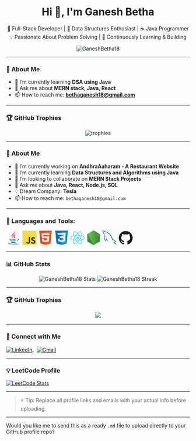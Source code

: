 <h1 align="center">Hi 👋, I'm Ganesh Betha</h1>

<p align="center">
  🚀 Full-Stack Developer | 🔧 Data Structures Enthusiast | ☕ Java Programmer <br>
  💡 Passionate About Problem Solving | 🌱 Continuously Learning & Building
</p>

<p align="center">
  <img src="https://komarev.com/ghpvc/?username=GaneshBetha18&label=Profile%20views&color=0e75b6&style=flat" alt="GaneshBetha18" />
</p>

---

### 🌱 About Me

- 🌿 I’m currently learning **DSA using Java**
- 💬 Ask me about **MERN stack, Java, React**
- 📫 How to reach me: **bethaganesh18@gmail.com**

---

### 🏆 GitHub Trophies

<p align="center">
  <img src="https://github-profile-trophy.vercel.app/?username=GaneshBetha18&theme=darkhub&column=7" alt="trophies" />
</p>


---

### 🚀 About Me
- 🔭 I’m currently working on **AndhraAaharam - A Restaurant Website**
- 🌱 I’m currently learning **Data Structures and Algorithms using Java**
- 👯 I’m looking to collaborate on **MERN Stack Projects**
- 💬 Ask me about **Java, React, Node.js, SQL**
- 💡 Dream Company: **Tesla**
- 📫 How to reach me: `bethaganesh18@gmail.com`

---

### 🧰 Languages and Tools:

<p align="left">
  <a href="https://www.java.com" target="_blank"><img src="https://raw.githubusercontent.com/devicons/devicon/master/icons/java/java-original.svg" alt="Java" width="40" height="40"/></a>
  <a href="https://developer.mozilla.org/en-US/docs/Web/JavaScript" target="_blank"><img src="https://raw.githubusercontent.com/devicons/devicon/master/icons/javascript/javascript-original.svg" alt="JavaScript" width="40" height="40"/></a>
  <a href="https://developer.mozilla.org/en-US/docs/Web/HTML" target="_blank"><img src="https://raw.githubusercontent.com/devicons/devicon/master/icons/html5/html5-original.svg" alt="HTML5" width="40" height="40"/></a>
  <a href="https://developer.mozilla.org/en-US/docs/Web/CSS" target="_blank"><img src="https://raw.githubusercontent.com/devicons/devicon/master/icons/css3/css3-original.svg" alt="CSS3" width="40" height="40"/></a>
  <a href="https://reactjs.org/" target="_blank"><img src="https://raw.githubusercontent.com/devicons/devicon/master/icons/react/react-original.svg" alt="React" width="40" height="40"/></a>
  <a href="https://nodejs.org/" target="_blank"><img src="https://raw.githubusercontent.com/devicons/devicon/master/icons/nodejs/nodejs-original.svg" alt="Node.js" width="40" height="40"/></a>
  <a href="https://www.mysql.com/" target="_blank"><img src="https://raw.githubusercontent.com/devicons/devicon/master/icons/mysql/mysql-original.svg" alt="MySQL" width="40" height="40"/></a>
  <a href="https://github.com/" target="_blank"><img src="https://raw.githubusercontent.com/devicons/devicon/master/icons/github/github-original.svg" alt="GitHub" width="40" height="40"/></a>
</p>


---

### 📊 GitHub Stats
<p align="center">
  <img src="https://github-readme-stats.vercel.app/api?username=GaneshBetha18&show_icons=true&theme=radical" alt="GaneshBetha18 Stats"/>
  <img src="https://github-readme-streak-stats.herokuapp.com/?user=GaneshBetha18&theme=radical" alt="GaneshBetha18 Streak"/>
</p>

---

### 🏆 GitHub Trophies
<p align="center">
  <img src="https://github-profile-trophy.vercel.app/?username=GaneshBetha18&theme=darkhub&no-frame=true&column=7" />
</p>

---

### 🔗 Connect with Me

<p>
  <a href="https://www.linkedin.com/in/ganesh-betha/" target="_blank">
    <img align="center" src="https://cdn-icons-png.flaticon.com/512/174/174857.png" alt="LinkedIn" height="30" />
  </a>
  &nbsp;
  <a href="mailto:bethaganesh18@gmail.com" target="_blank">
    <img align="center" src="https://cdn-icons-png.flaticon.com/512/732/732200.png" alt="Gmail" height="30" />
  </a>
</p>

---
### 💡 LeetCode Profile

[![LeetCode Stats](https://leetcard.jacoblin.cool/BethaGanesh?theme=dark&font=Baloo+Bhai&ext=heatmap)](https://leetcode.com/u/BethaGanesh/)

---

> ⚡ Tip: Replace all profile links and emails with your actual info before uploading.

---

Would you like me to send this as a ready `.md` file to upload directly to your GitHub profile repo?

